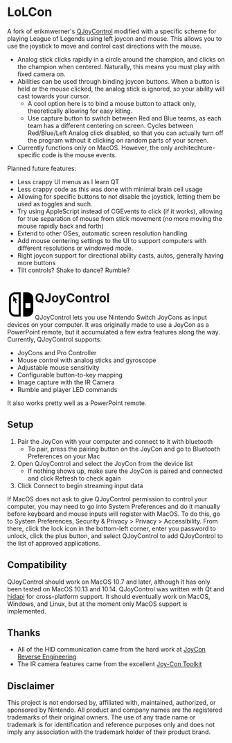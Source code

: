# LoLCon
A fork of erikmwerner's <a href="https://github.com/erikmwerner/QJoyControl">QJoyControl<a> modified with a specific scheme for playing League of Legends using left joycon and mouse. This allows you to use the joystick to move and control cast directions with the mouse.
  * Analog stick clicks rapidly in a circle around the champion, and clicks on the champion when centered. Naturally, this means you must play with fixed camera on.
  * Abilities can be used through binding joycon buttons. When a button is held or the mouse clicked, the analog stick is ignored, so your ability will cast towards your cursor. 
    * A cool option here is to bind a mouse button to attack only, theoretically allowing for easy kiting.
    * Use capture button to switch between Red and Blue teams, as each team has a different centering on screen. Cycles between Red/Blue/Left Analog click disabled, so that you can actually turn off the program without it clicking on random parts of your screen.
  * Currently functions only on MacOS. However, the only architechture-specific code is the mouse events.
  
  Planned future features:
  * Less crappy UI menus as I learn QT
  * Less crappy code as this was done with minimal brain cell usage
  * Allowing for specific buttons to not disable the joystick, letting them be used as toggles and such. 
  * Try using AppleScript instead of CGEvents to click (if it works), allowing for true separation of mouse from stick movement (no more moving the mouse rapidly back and forth)
  * Extend to other OSes, automatic screen resolution handling
  * Add mouse centering settings to the UI to support computers with different resolutions or windowed mode. 
  * Right joycon support for directional ability casts, autos, generally having more buttons
  * Tilt controls? Shake to dance? Rumble?



# QJoyControl <img src="https://github.com/erikmwerner/QJoyControl/blob/master/img/Logo.png" align="left" width="64" height="64" title="">
QJoyControl lets you use Nintendo Switch JoyCons as input devices on your computer. It was originally made to use a JoyCon as a PowerPoint remote, but it accumulated a few extra features along the way. Currently, QJoyControl supports:
* JoyCons and Pro Controller
* Mouse control with analog sticks and gyroscope
* Adjustable mouse sensitivity
* Configurable button-to-key mapping
* Image capture with the IR Camera
* Rumble and player LED commands

It also works pretty well as a PowerPoint remote.

## Setup
1. Pair the JoyCon with your computer and connect to it with bluetooth
   * To pair, press the pairing button on the JoyCon and go to Bluetooth Preferences on your Mac
2. Open QJoyControl and select the JoyCon from the device list
   * If nothing shows up, make sure the JoyCon is paired and connected and click Refresh to check again
3. Click Connect to begin streaming input data

If MacOS does not ask to give QJoyControl permission to control your computer, you may need to go into System Preferences and do it manually before keyboard and mouse inputs will register with MacOS. To do this, go to System Preferences, Security & Privacy > Privacy > Accessibility. From there, click the lock icon in the bottom-left corner, enter you password to unlock, click the plus button, and select QJoyControl to add QJoyControl to the list of approved applications.

## Compatibility
QJoyControl should work on MacOS 10.7 and later, although it has only been tested on MacOS 10.13 and 10.14. QJoyControl was written with Qt and [hidapi](https://github.com/signal11/hidapi) for cross-platform support. It should eventually work on MacOS, Windows, and Linux, but at the moment only MacOS support is implemented.

## Thanks
* All of the HID communication came from the hard work at [JoyCon Reverse Engineering](https://github.com/dekuNukem/Nintendo_Switch_Reverse_Engineering)
* The IR camera features came from the excellent [Joy-Con Toolkit](https://github.com/CTCaer/jc_toolkit)

## Disclaimer
This project is not endorsed by, affiliated with, maintained, authorized, or sponsored by Nintendo. All product and company names are the registered trademarks of their original owners. The use of any trade name or trademark is for identification and reference purposes only and does not imply any association with the trademark holder of their product brand.

